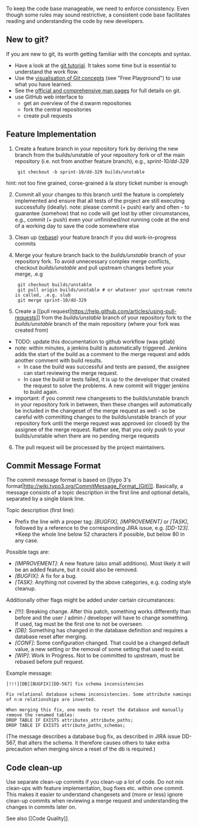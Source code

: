To keep the code base manageable, we need to enforce consistency. Even though some rules may sound restrictive, a consistent code base facilitates reading and understanding the code by new developers. 

## New to git?

If you are new to git, its worth getting familiar with the concepts and syntax.

* Have a look at the [git tutorial](https://www.atlassian.com/git/tutorial). It takes some time but is essential to understand the work flow.
* Use the [visualisation of Git concepts](http://www.wei-wang.com/ExplainGitWithD3/) (see "Free Playground") to use what you have learned.
* See the [official and comprehensive man pages](http://git-scm.com/documentation) for full details on git.
* use GitHub web interface to
  * get an overview of the d:swarm repositories 
  * fork the central repositories
  * create pull requests


## Feature Implementation

1. Create a feature branch in your repository fork by deriving the new branch from the builds/unstable of your repository fork or of the main repository (i.e. not from another feature branch), e.g., *sprint-10/dd-329*

        git checkout -b sprint-10/dd-329 builds/unstable
hint: not too fine grained, corse-grained á la story ticket number is enough

2. Commit all your changes to this branch until the feature is completely implemented and ensure that all tests of the project are still executing successfully (ideally).
note: please commit (+ push) early and often - to guarantee (somehow) that no code will get lost by other circumstances, e.g., commit (+ push) even your unfinished/not running code at the end of a working day to save the code somewhere else

3. Clean up ([rebase](https://www.atlassian.com/git/tutorial/rewriting-git-history)) your feature branch if you did work-in-progress commits

4. Merge your feature branch back to the *builds/unstable* branch of your repository fork.
To avoid unnecessary complex merge conflicts, checkout *builds/unstable* and pull upstream changes before your merge, .e.g

        git checkout builds/unstable
        git pull origin builds/unstable # or whatever your upstream remote is called, .e.g. slub
        git merge sprint-10/dd-329

5. Create a [[pull request|https://help.github.com/articles/using-pull-requests]] from the *builds/unstable* branch of your repository fork to the *builds/unstable* branch of the main repository (where your fork was created from)
 * TODO: update this documentation to github workflow (was gitlab)
 * note: within minutes, a jenkins build is automatically triggered. Jenkins adds the start of the build as a comment to the merge request and adds another comment with build results.
    + In case the build was successful and tests are passed, the assignee can start reviewing the merge request.
    + In case the build or tests failed, it is up to the developer that created the request to solve the problems. A new commit will trigger jenkins to build again. 
 * important: if you commit new changesets to the builds/unstable branch in your repository fork in between, then these changes will automatically be included in the changeset of the merge request as well - so be careful with committing changes to the builds/unstable branch of your repository fork until the merge request was approved (or closed) by the assignee of the merge request. Rather see, that you only push to your builds/unstable when there are no pending merge requests

6. The pull request will be processed by the project maintainers.


## Commit Message Format

 The commit message format is based on [[typo 3's format|http://wiki.typo3.org/CommitMessage_Format_(Git)]]. Basically, a message consists of a topic description in the first line and optional details, separated by a single blank line.

Topic description (first line):
 * Prefix the line with a proper tag: _[BUGFIX]_, _[IMPROVEMENT]_ or _[TASK]_, followed by a reference to the corresponding JIRA issue, e.g. _[DD-123]_.
 *Keep the whole line below 52 characters if possible, but below 80 in any case. 

Possible tags are:
 * _[IMPROVEMENT]_: A new feature (also small additions). Most likely it will be an added feature, but it could also be removed.
 * _[BUGFIX]_: A fix for a bug.
 * _[TASK]_: Anything not covered by the above categories, e.g. coding style cleanup.

Additionally other flags might be added under certain circumstances:

* _[!!!]_: Breaking change. After this patch, something works differently than before and the user / admin / developer will have to change something. If used, tag must be the first one to not be overseen.
* _[DB]_: Something has changed in the database definition and requires a database reset after merging.
* _[CONF]_: Some configuration changed. That could be a changed default value, a new setting or the removal of some setting that used to exist.
* _[WIP]_: Work In Progress. Not to be committed to upstream, must be rebased before pull request.

Example message:

    [!!!][DB][BUGFIX][DD-567] fix schema inconsistencies
    
    Fix relational database schema inconsistencies. Some attribute namings of n:m relationships are inverted.
    
    When merging this fix, one needs to reset the database and manually remove the renamed tables: 
    DROP TABLE IF EXISTS attributes_attribute_paths; 
    DROP TABLE IF EXISTS attribute_paths_schemas;

(The message describes a database bug fix, as described in JIRA issue DD-567, that alters the schema. It therefore causes others to take extra precaution when merging since a reset of the db is required.)

## Code clean-up

Use separate clean-up commits if you clean-up a lot of code. Do not mix clean-ups with feature implementation, bug fixes etc. within one commit. This makes it easier to understand changesets and (more or less) ignore clean-up commits when reviewing a merge request and understanding the changes in commits later on. 

See also [[Code Quality]].